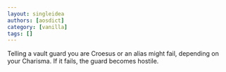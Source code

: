 ```yaml
---
layout: singleidea
authors: [aosdict]
category: [vanilla]
tags: []
---
```

Telling a vault guard you are Croesus or an alias might fail, depending on your Charisma. If it fails, the guard becomes hostile.
